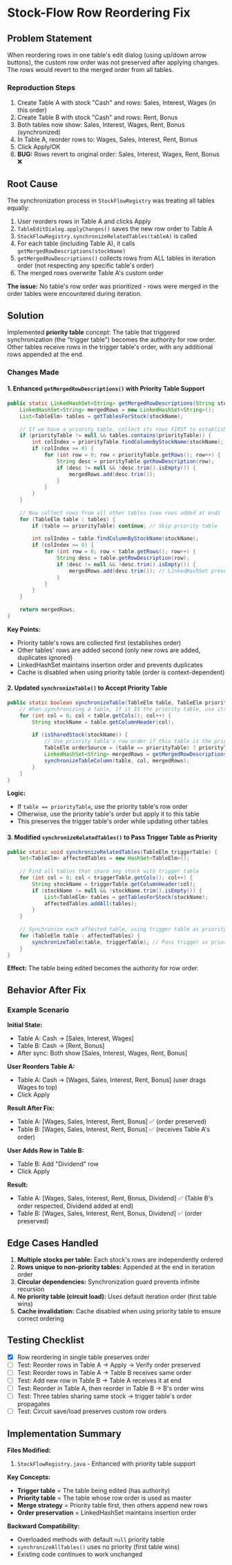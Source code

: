# Stock-Flow Row Reordering Fix

## Problem Statement

When reordering rows in one table's edit dialog (using up/down arrow buttons), the custom row order was not preserved after applying changes. The rows would revert to the merged order from all tables.

### Reproduction Steps
1. Create Table A with stock "Cash" and rows: Sales, Interest, Wages (in this order)
2. Create Table B with stock "Cash" and rows: Rent, Bonus
3. Both tables now show: Sales, Interest, Wages, Rent, Bonus (synchronized)
4. In Table A, reorder rows to: Wages, Sales, Interest, Rent, Bonus
5. Click Apply/OK
6. **BUG:** Rows revert to original order: Sales, Interest, Wages, Rent, Bonus ❌

## Root Cause

The synchronization process in `StockFlowRegistry` was treating all tables equally:

1. User reorders rows in Table A and clicks Apply
2. `TableEditDialog.applyChanges()` saves the new row order to Table A
3. `StockFlowRegistry.synchronizeRelatedTables(tableA)` is called
4. For each table (including Table A), it calls `getMergedRowDescriptions(stockName)`
5. `getMergedRowDescriptions()` collects rows from ALL tables in iteration order (not respecting any specific table's order)
6. The merged rows overwrite Table A's custom order

**The issue:** No table's row order was prioritized - rows were merged in the order tables were encountered during iteration.

## Solution

Implemented **priority table** concept: The table that triggered synchronization (the "trigger table") becomes the authority for row order. Other tables receive rows in the trigger table's order, with any additional rows appended at the end.

### Changes Made

#### 1. Enhanced `getMergedRowDescriptions()` with Priority Table Support

```java
public static LinkedHashSet<String> getMergedRowDescriptions(String stockName, TableElm priorityTable) {
    LinkedHashSet<String> mergedRows = new LinkedHashSet<String>();
    List<TableElm> tables = getTablesForStock(stockName);
    
    // If we have a priority table, collect its rows FIRST to establish order
    if (priorityTable != null && tables.contains(priorityTable)) {
        int colIndex = priorityTable.findColumnByStockName(stockName);
        if (colIndex >= 0) {
            for (int row = 0; row < priorityTable.getRows(); row++) {
                String desc = priorityTable.getRowDescription(row);
                if (desc != null && !desc.trim().isEmpty()) {
                    mergedRows.add(desc.trim());
                }
            }
        }
    }
    
    // Now collect rows from all other tables (new rows added at end)
    for (TableElm table : tables) {
        if (table == priorityTable) continue; // Skip priority table
        
        int colIndex = table.findColumnByStockName(stockName);
        if (colIndex >= 0) {
            for (int row = 0; row < table.getRows(); row++) {
                String desc = table.getRowDescription(row);
                if (desc != null && !desc.trim().isEmpty()) {
                    mergedRows.add(desc.trim()); // LinkedHashSet prevents duplicates
                }
            }
        }
    }
    
    return mergedRows;
}
```

**Key Points:**
- Priority table's rows are collected first (establishes order)
- Other tables' rows are added second (only new rows are added, duplicates ignored)
- LinkedHashSet maintains insertion order and prevents duplicates
- Cache is disabled when using priority table (order is context-dependent)

#### 2. Updated `synchronizeTable()` to Accept Priority Table

```java
public static boolean synchronizeTable(TableElm table, TableElm priorityTable) {
    // When synchronizing a table, if it IS the priority table, use its row order
    for (int col = 0; col < table.getCols(); col++) {
        String stockName = table.getColumnHeader(col);
        
        if (isSharedStock(stockName)) {
            // Use priority table's row order if this table is the priority table
            TableElm orderSource = (table == priorityTable) ? priorityTable : null;
            LinkedHashSet<String> mergedRows = getMergedRowDescriptions(stockName, orderSource);
            synchronizeTableColumn(table, col, mergedRows);
        }
    }
}
```

**Logic:**
- If `table == priorityTable`, use the priority table's row order
- Otherwise, use the priority table's order but apply it to this table
- This preserves the trigger table's order while updating other tables

#### 3. Modified `synchronizeRelatedTables()` to Pass Trigger Table as Priority

```java
public static void synchronizeRelatedTables(TableElm triggerTable) {
    Set<TableElm> affectedTables = new HashSet<TableElm>();
    
    // Find all tables that share any stock with trigger table
    for (int col = 0; col < triggerTable.getCols(); col++) {
        String stockName = triggerTable.getColumnHeader(col);
        if (stockName != null && !stockName.trim().isEmpty()) {
            List<TableElm> tables = getTablesForStock(stockName);
            affectedTables.addAll(tables);
        }
    }
    
    // Synchronize each affected table, using trigger table as priority for row order
    for (TableElm table : affectedTables) {
        synchronizeTable(table, triggerTable); // Pass trigger as priority
    }
}
```

**Effect:** The table being edited becomes the authority for row order.

## Behavior After Fix

### Example Scenario

**Initial State:**
- Table A: Cash → [Sales, Interest, Wages]
- Table B: Cash → [Rent, Bonus]
- After sync: Both show [Sales, Interest, Wages, Rent, Bonus]

**User Reorders Table A:**
- Table A: Cash → [Wages, Sales, Interest, Rent, Bonus] (user drags Wages to top)
- Click Apply

**Result After Fix:**
- Table A: [Wages, Sales, Interest, Rent, Bonus] ✅ (order preserved)
- Table B: [Wages, Sales, Interest, Rent, Bonus] ✅ (receives Table A's order)

**User Adds Row in Table B:**
- Table B: Add "Dividend" row
- Click Apply

**Result:**
- Table A: [Wages, Sales, Interest, Rent, Bonus, Dividend] ✅ (Table B's order respected, Dividend added at end)
- Table B: [Wages, Sales, Interest, Rent, Bonus, Dividend] ✅ (order preserved)

## Edge Cases Handled

1. **Multiple stocks per table:** Each stock's rows are independently ordered
2. **Rows unique to non-priority tables:** Appended at the end in iteration order
3. **Circular dependencies:** Synchronization guard prevents infinite recursion
4. **No priority table (circuit load):** Uses default iteration order (first table wins)
5. **Cache invalidation:** Cache disabled when using priority table to ensure correct ordering

## Testing Checklist

- [x] Row reordering in single table preserves order
- [ ] Test: Reorder rows in Table A → Apply → Verify order preserved
- [ ] Test: Reorder rows in Table A → Table B receives same order
- [ ] Test: Add new row in Table B → Table A receives it at end
- [ ] Test: Reorder in Table A, then reorder in Table B → B's order wins
- [ ] Test: Three tables sharing same stock → trigger table's order propagates
- [ ] Test: Circuit save/load preserves custom row orders

## Implementation Summary

**Files Modified:**
1. `StockFlowRegistry.java` - Enhanced with priority table support

**Key Concepts:**
- **Trigger table** = The table being edited (has authority)
- **Priority table** = The table whose row order is used as master
- **Merge strategy** = Priority table first, then others append new rows
- **Order preservation** = LinkedHashSet maintains insertion order

**Backward Compatibility:**
- Overloaded methods with default `null` priority table
- `synchronizeAllTables()` uses no priority (first table wins)
- Existing code continues to work unchanged
